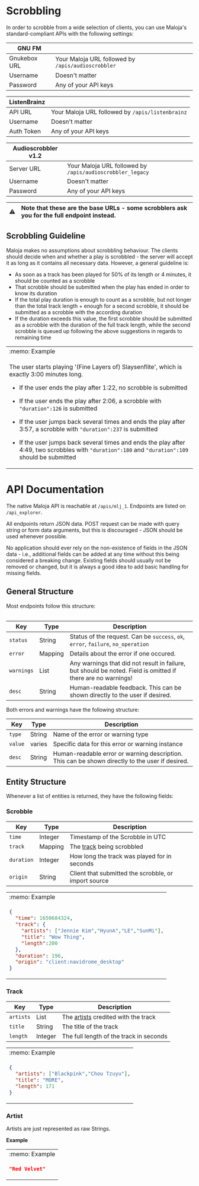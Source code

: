 # Scrobbling

In order to scrobble from a wide selection of clients, you can use Maloja's standard-compliant APIs with the following settings:

GNU FM | &nbsp;
------ | ---------
Gnukebox URL | Your Maloja URL followed by `/apis/audioscrobbler`
Username | Doesn't matter
Password | Any of your API keys

ListenBrainz | &nbsp;
------ | ---------
API URL | Your Maloja URL followed by `/apis/listenbrainz`
Username | Doesn't matter
Auth Token | Any of your API keys

Audioscrobbler v1.2 | &nbsp;
------ | ---------
Server URL | Your Maloja URL followed by `/apis/audioscrobbler_legacy`
Username | Doesn't matter
Password | Any of your API keys

| :warning:    | Note that these are the base URLs - some scrobblers ask you for the full endpoint instead. |
|---------------|:------------------------|

## Scrobbling Guideline

Maloja makes no assumptions about scrobbling behaviour. The clients should decide when and whether a play is scrobbled - the server will accept it as long as it contains all necessary data. However, a general guideline is:

* As soon as a track has been played for 50% of its length or 4 minutes, it should be counted as a scrobble
* That scrobble should be submitted when the play has ended in order to know its duration
* If the total play duration is enough to count as a scrobble, but not longer than the total track length + enough for a second scrobble, it should be submitted as a scrobble with the according duration
* If the duration exceeds this value, the first scrobble should be submitted as a scrobble with the duration of the full track length, while the second scrobble is queued up following the above suggestions in regards to remaining time


<table>
  <tr><td>:memo: Example </td><tr>
  <tr><td>

The user starts playing '(Fine Layers of) Slaysenflite', which is exactly 3:00 minutes long.
* If the user ends the play after 1:22, no scrobble is submitted
* If the user ends the play after 2:06, a scrobble with `"duration":126` is submitted
* If the user jumps back several times and ends the play after 3:57, a scrobble with `"duration":237` is submitted
* If the user jumps back several times and ends the play after 4:49, two scrobbles with `"duration":180` and `"duration":109` should be submitted
    
  </td></tr>
<table>


# API Documentation

The native Maloja API is reachable at `/apis/mlj_1`. Endpoints are listed on `/api_explorer`.

All endpoints return JSON data. POST request can be made with query string or form data arguments, but this is discouraged - JSON should be used whenever possible.

No application should ever rely on the non-existence of fields in the JSON data - i.e., additional fields can be added at any time without this being considered a breaking change. Existing fields should usually not be removed or changed, but it is always a good idea to add basic handling for missing fields.

## General Structure

Most endpoints follow this structure:

| Key | Type | Description |
| --- | --- | --- |
| `status` | String | Status of the request. Can be `success`, `ok`, `error`, `failure`, `no_operation` |
| `error` | Mapping | Details about the error if one occured. |
| `warnings` | List | Any warnings that did not result in failure, but should be noted. Field is omitted if there are no warnings! |
| `desc` | String | Human-readable feedback. This can be shown directly to the user if desired. |

Both errors and warnings have the following structure:


| Key | Type | Description |
| --- | --- | --- |
| `type` | String | Name of the error or warning type |
| `value` | varies | Specific data for this error or warning instance |
| `desc` | String | Human-readable error or warning description. This can be shown directly to the user if desired. |


## Entity Structure

Whenever a list of entities is returned, they have the following fields:

### Scrobble

| Key | Type | Description |
| --- | --- | --- |
| `time` | Integer | Timestamp of the Scrobble in UTC |
| `track` | Mapping | The [track](#Track) being scrobbled |
| `duration` | Integer | How long the track was played for in seconds |
| `origin` | String | Client that submitted the scrobble, or import source |


<table>
  <tr><td>:memo: Example </td><tr>
  <tr><td>
   
```json
{
  "time": 1650684324,
  "track": {
    "artists": ["Jennie Kim","HyunA","LE","SunMi"],
    "title": "Wow Thing",
    "length":200
  },
  "duration": 196,
  "origin": "client:navidrome_desktop"
}
```
    
  </tr></td>
</table>
  


### Track

| Key | Type | Description |
| --- | --- | --- |
| `artists` | List | The [artists](#Artist) credited with the track |
| `title` | String | The title of the track |
| `length` | Integer | The full length of the track in seconds |

<table>
  <tr><td>:memo: Example </td><tr>
  <tr><td>
   
```json
{
  "artists": ["Blackpink","Chou Tzuyu"],
  "title": "MORE",
  "length": 171
}
```
    
  </tr></td>
</table>



### Artist

Artists are just represented as raw Strings.

**Example**

<table>
  <tr><td>:memo: Example </td><tr>
  <tr><td>
   
```json
"Red Velvet"
```
    
  </tr></td>
</table>
